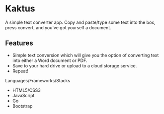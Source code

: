 # Kaktus
A simple text converter app. Copy and paste/type some text into the box, press convert, and you've got yourself a document.

## Features
* Simple text conversion which will give you the option of converting text into either a Word document or PDF.
* Save to your hard drive or upload to a cloud storage service.
* Repeat!

Languages/Frameworks/Stacks
* HTML5/CSS3
* JavaScript
* Go
* Bootstrap
